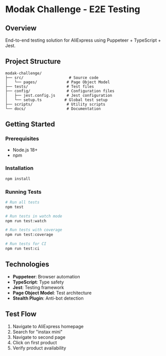 # Modak Challenge - E2E Testing

## Overview
End-to-end testing solution for AliExpress using Puppeteer + TypeScript + Jest.

## Project Structure
```
modak-challenge/
├── src/                    # Source code
│   └── pages/             # Page Object Model
├── tests/                 # Test files
├── config/                # Configuration files
│   ├── jest.config.js     # Jest configuration
│   └── setup.ts          # Global test setup
├── scripts/               # Utility scripts
└── docs/                  # Documentation
```

## Getting Started

### Prerequisites
- Node.js 18+
- npm

### Installation
```bash
npm install
```

### Running Tests
```bash
# Run all tests
npm test

# Run tests in watch mode
npm run test:watch

# Run tests with coverage
npm run test:coverage

# Run tests for CI
npm run test:ci
```

## Technologies
- **Puppeteer**: Browser automation
- **TypeScript**: Type safety
- **Jest**: Testing framework
- **Page Object Model**: Test architecture
- **Stealth Plugin**: Anti-bot detection

## Test Flow
1. Navigate to AliExpress homepage
2. Search for "instax mini"
3. Navigate to second page
4. Click on first product
5. Verify product availability
